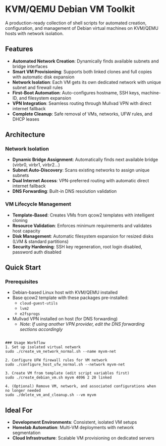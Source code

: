 # KVM/QEMU Debian VM Toolkit

A production-ready collection of shell scripts for automated creation, configuration, and management of Debian virtual machines on KVM/QEMU hosts with network isolation.

## Features

- **Automated Network Creation**: Dynamically finds available subnets and bridge interfaces
- **Smart VM Provisioning**: Supports both linked clones and full copies with automatic disk expansion
- **Network Isolation**: Each VM gets its own dedicated network with unique subnet and firewall rules
- **First-Boot Automation**: Auto-configures hostname, SSH keys, machine-ID, and filesystem expansion
- **VPN Integration**: Seamless routing through Mullvad VPN with direct internet fallback
- **Complete Cleanup**: Safe removal of VMs, networks, UFW rules, and DHCP leases

## Architecture

### Network Isolation
- **Dynamic Bridge Assignment**: Automatically finds next available bridge (virbr0, virbr1, virbr2...)
- **Subnet Auto-Discovery**: Scans existing networks to assign unique subnets
- **Dual Internet Access**: VPN-preferred routing with automatic direct internet fallback
- **DNS Forwarding**: Built-in DNS resolution validation

### VM Lifecycle Management
- **Template-Based**: Creates VMs from qcow2 templates with intelligent cloning
- **Resource Validation**: Enforces minimum requirements and validates host capacity  
- **Disk Management**: Automatic filesystem expansion for resized disks (LVM & standard partitions)
- **Security Hardening**: SSH key regeneration, root login disabled, password auth disabled

## Quick Start

### Prerequisites
- Debian-based Linux host with KVM/QEMU installed
- Base qcow2 template with these packages pre-installed:
  - `cloud-guest-utils`
  - `lvm2`
  - `e2fsprogs`
- Mullvad VPN installed on host (for DNS forwarding)
  - *Note: If using another VPN provider, edit the DNS forwarding sections accordingly*
```

### Usage Workflow
1. Set up isolated virtual network
sudo ./create_vm_network_normal.sh --name myvm-net

2. Configure UFW firewall rules for VM network
sudo ./configure_host_ufw_normal.sh --network myvm-net

3. Create VM from template (edit script variables first)
sudo ./create_debian_vm.sh myvm 4096 2 20 linked

4. (Optional) Remove VM, network, and associated configurations when no longer needed
sudo ./delete_vm_and_cleanup.sh --vm myvm
```

## Ideal For

- **Development Environments**: Consistent, isolated VM setups
- **Homelab Automation**: Multi-VM deployments with network segmentation  
- **Cloud Infrastructure**: Scalable VM provisioning on dedicated servers
